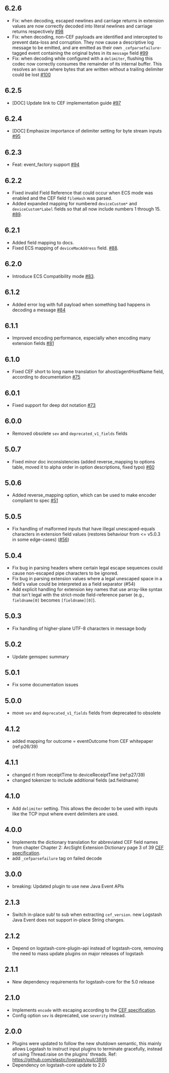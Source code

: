 ## 6.2.6
 - Fix: when decoding, escaped newlines and carriage returns in extension values are now correctly decoded into literal newlines and carriage returns respectively [#98](https://github.com/logstash-plugins/logstash-codec-cef/pull/98)
 - Fix: when decoding, non-CEF payloads are identified and intercepted to prevent data-loss and corruption. They now cause a descriptive log message to be emitted, and are emitted as their own `_cefparsefailure`-tagged event containing the original bytes in its `message` field [#99](https://github.com/logstash-plugins/logstash-codec-cef/issues/99)
 - Fix: when decoding while configured with a `delimiter`, flushing this codec now correctly consumes the remainder of its internal buffer. This resolves an issue where bytes that are written without a trailing delimiter could be lost [#100](https://github.com/logstash-plugins/logstash-codec-cef/issues/100) 

## 6.2.5
  - [DOC] Update link to CEF implementation guide [#97](https://github.com/logstash-plugins/logstash-codec-cef/pull/97)

## 6.2.4
  - [DOC] Emphasize importance of delimiter setting for byte stream inputs [#95](https://github.com/logstash-plugins/logstash-codec-cef/pull/95)

## 6.2.3
  - Feat: event_factory support [#94](https://github.com/logstash-plugins/logstash-codec-cef/pull/94)

## 6.2.2
 - Fixed invalid Field Reference that could occur when ECS mode was enabled and the CEF field `fileHash` was parsed.
 - Added expanded mapping for numbered `deviceCustom*` and `deviceCustom*Label` fields so that all now include numbers 1 through 15. [#89](https://github.com/logstash-plugins/logstash-codec-cef/pull/89).

## 6.2.1
 - Added field mapping to docs.
 - Fixed ECS mapping of `deviceMacAddress` field. [#88](https://github.com/logstash-plugins/logstash-codec-cef/pull/88).

## 6.2.0
 - Introduce ECS Compatibility mode [#83](https://github.com/logstash-plugins/logstash-codec-cef/pull/83).

## 6.1.2
 - Added error log with full payload when something bad happens in decoding a message [#84](https://github.com/logstash-plugins/logstash-codec-cef/pull/84)

## 6.1.1
 - Improved encoding performance, especially when encoding many extension fields [#81](https://github.com/logstash-plugins/logstash-codec-cef/pull/81)

## 6.1.0
 - Fixed CEF short to long name translation for ahost/agentHostName field, according to documentation [#75](https://github.com/logstash-plugins/logstash-codec-cef/pull/75)

## 6.0.1
 - Fixed support for deep dot notation [#73](https://github.com/logstash-plugins/logstash-codec-cef/pull/73)

## 6.0.0
 - Removed obsolete `sev` and `deprecated_v1_fields` fields

## 5.0.7
  - Fixed minor doc inconsistencies (added reverse_mapping to options table, moved it to alpha order in option descriptions, fixed typo)
  [#60](https://github.com/logstash-plugins/logstash-codec-cef/pull/60)

## 5.0.6
  - Added reverse_mapping option, which can be used to make encoder compliant to spec [#51](https://github.com/logstash-plugins/logstash-codec-cef/pull/51)

## 5.0.5
 - Fix handling of malformed inputs that have illegal unescaped-equals characters in extension field values (restores behaviour from <= v5.0.3 in some edge-cases) ([#56](https://github.com/logstash-plugins/logstash-codec-cef/issues/56))

## 5.0.4
 - Fix bug in parsing headers where certain legal escape sequences could cause non-escaped pipe characters to be ignored.
 - Fix bug in parsing extension values where a legal unescaped space in a field's value could be interpreted as a field separator (#54)
 - Add explicit handling for extension key names that use array-like syntax that isn't legal with the strict-mode field-reference parser (e.g., `fieldname[0]` becomes `[fieldname][0]`).

## 5.0.3
 - Fix handling of higher-plane UTF-8 characters in message body

## 5.0.2
  - Update gemspec summary

## 5.0.1
  - Fix some documentation issues

## 5.0.0
 - move `sev` and `deprecated_v1_fields` fields from deprecated to obsolete

## 4.1.2
 - added mapping for outcome = eventOutcome from CEF whitepaper (ref:p26/39)

## 4.1.1
 - changed rt from receiptTime to deviceReceiptTime (ref:p27/39)
 - changed tokenizer to include additional fields (ad.fieldname)

## 4.1.0
 - Add `delimiter` setting. This allows the decoder to be used with inputs like the TCP input where event delimiters are used.

## 4.0.0
 - Implements the dictionary translation for abbreviated CEF field names from chapter Chapter 2: ArcSight Extension Dictionary page 3 of 39 [CEF specification](https://protect724.hp.com/docs/DOC-1072).
 - add `_cefparsefailure` tag on failed decode

## 3.0.0
 - breaking: Updated plugin to use new Java Event APIs

## 2.1.3
 - Switch in-place sub! to sub when extracting `cef_version`. new Logstash Java Event does not support in-place String changes.

## 2.1.2
 - Depend on logstash-core-plugin-api instead of logstash-core, removing the need to mass update plugins on major releases of logstash

## 2.1.1
 - New dependency requirements for logstash-core for the 5.0 release

## 2.1.0
 - Implements `encode` with escaping according to the [CEF specification](https://protect724.hp.com/docs/DOC-1072).
 - Config option `sev` is deprecated, use `severity` instead.

## 2.0.0
 - Plugins were updated to follow the new shutdown semantic, this mainly allows Logstash to instruct input plugins to terminate gracefully,
   instead of using Thread.raise on the plugins' threads. Ref: https://github.com/elastic/logstash/pull/3895
 - Dependency on logstash-core update to 2.0

